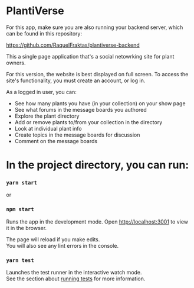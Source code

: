 # PlantiVerse
For this app, make sure you are also running your backend server, which can be found in this repository:

https://github.com/RaquelFraktas/plantiverse-backend

This a single page application that's a social netowrking site for plant owners. 

For this version, the website is best displayed on full screen. To access the site's functionality, you must create an account, or log in. 

As a logged in user, you can:
 * See how many plants you have (in your collection) on your show page
 * See what forums in the message boards you authored 
 * Explore the plant directory
 * Add or remove plants to/from your collection in the directory
 * Look at individual plant info
 * Create topics in the message boards for discussion
 * Comment on the message boards

# In the project directory, you can run:

### `yarn start`
or 
### `npm start`

Runs the app in the development mode.
Open [http://localhost:3001](http://localhost:3001) to view it in the browser.

The page will reload if you make edits.\
You will also see any lint errors in the console.

### `yarn test`
 
Launches the test runner in the interactive watch mode.\
See the section about [running tests](https://facebook.github.io/create-react-app/docs/running-tests) for more information.
